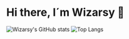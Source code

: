# Hi there, I´m Wizarsy 👋

![Wizarsy's GitHub stats](https://github-readme-stats.vercel.app/api?username=wizarsy&show_icons=true&theme=transparent)
![Top Langs](https://github-readme-stats.vercel.app/api/top-langs/?username=wizarsy&layout=compact)
<!--
**Wizarsy/wizarsy** is a ✨ _special_ ✨ repository because its `README.md` (this file) appears on your GitHub profile.

Here are some ideas to get you started:

- 🔭 I’m currently working on ...
- 🌱 I’m currently learning ...
- 👯 I’m looking to collaborate on ...
- 🤔 I’m looking for help with ...
- 💬 Ask me about ...
- 📫 How to reach me: ...
- 😄 Pronouns: ...
- ⚡ Fun fact: ...
-->
